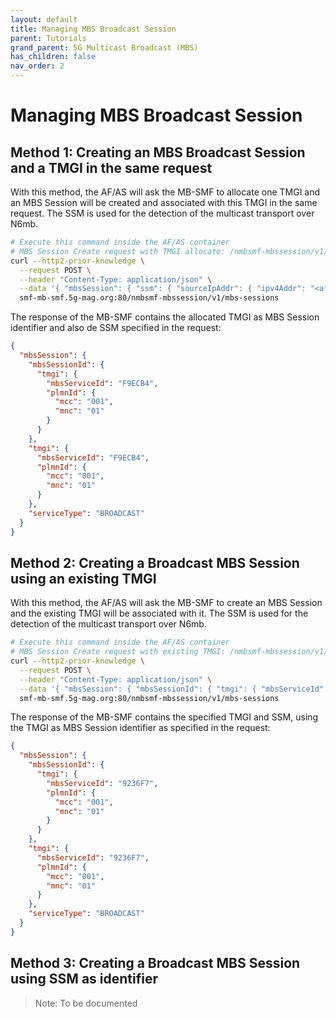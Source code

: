 ```yaml
---
layout: default
title: Managing MBS Broadcast Session
parent: Tutorials
grand_parent: 5G Multicast Broadcast (MBS)
has_children: false
nav_order: 2
---
```


# Managing MBS Broadcast Session

## Method 1: Creating an MBS Broadcast Session and a TMGI in the same request

With this method, the AF/AS will ask the MB-SMF to allocate one TMGI and an MBS Session will be created and associated
with this TMGI in the same request. The SSM is used for the detection of the multicast transport over N6mb.

```bash
# Execute this command inside the AF/AS container
# MBS Session Create request with TMGI allocate: /nmbsmf-mbssession/v1/mbs-sessions with multicast source
curl --http2-prior-knowledge \
  --request POST \
  --header "Content-Type: application/json" \
  --data '{ "mbsSession": { "ssm": { "sourceIpAddr": { "ipv4Addr": "<af_as_container_ip>" }, "destIpAddr": { "ipv4Addr": "<n6mb_ip_multicast_destination_address>" } },"tmgiAllocReq": true, "serviceType":"BROADCAST" } }' \
  smf-mb-smf.5g-mag.org:80/nmbsmf-mbssession/v1/mbs-sessions
```

The response of the MB-SMF contains the allocated TMGI as MBS Session identifier and also de SSM specified in the
request:

```json
{
  "mbsSession": {
    "mbsSessionId": {
      "tmgi": {
        "mbsServiceId": "F9ECB4",
        "plmnId": {
          "mcc": "001",
          "mnc": "01"
        }
      }
    },
    "tmgi": {
      "mbsServiceId": "F9ECB4",
      "plmnId": {
        "mcc": "001",
        "mnc": "01"
      }
    },
    "serviceType": "BROADCAST"
  }
}
```

## Method 2: Creating a Broadcast MBS Session using an existing TMGI

With this method, the AF/AS will ask the MB-SMF to create an MBS Session and the existing TMGI will be associated with
it. The SSM is used for the detection of the multicast transport over N6mb.

```bash
# Execute this command inside the AF/AS container
# MBS Session Create request with existing TMGI: /nmbsmf-mbssession/v1/mbs-sessions
curl --http2-prior-knowledge \
  --request POST \
  --header "Content-Type: application/json" \
  --data '{ "mbsSession": { "mbsSessionId": { "tmgi": { "mbsServiceId": "9236F7", "plmnId": { "mcc":"001", "mnc":"01" } } }, "ssm": { "sourceIpAddr": { "ipv4Addr": "<af_as_container_ip>" }, "destIpAddr": { "ipv4Addr": "<n6mb_ip_multicast_destination_address>" } }, "serviceType":"BROADCAST" } }' \
  smf-mb-smf.5g-mag.org:80/nmbsmf-mbssession/v1/mbs-sessions
```

The response of the MB-SMF contains the specified TMGI and SSM, using the TMGI as MBS Session identifier as specified in
the request:

```json
{
  "mbsSession": {
    "mbsSessionId": {
      "tmgi": {
        "mbsServiceId": "9236F7",
        "plmnId": {
          "mcc": "001",
          "mnc": "01"
        }
      }
    },
    "tmgi": {
      "mbsServiceId": "9236F7",
      "plmnId": {
        "mcc": "001",
        "mnc": "01"
      }
    },
    "serviceType": "BROADCAST"
  }
}
```

## Method 3: Creating a Broadcast MBS Session using SSM as identifier

> Note: To be documented

